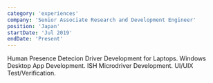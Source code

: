 ```yaml
---
category: 'experiences'
company: 'Senior Associate Research and Development Engineer'
position: 'Japan'
startDate: 'Jul 2019'
endDate: 'Present'
---
```


Human Presence Detecion Driver Development for Laptops. Windows Desktop App Development. ISH Microdriver Development. UI/UIX Test/Verification.